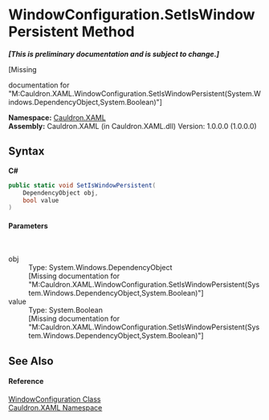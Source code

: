 # WindowConfiguration.SetIsWindowPersistent Method 
 _**\[This is preliminary documentation and is subject to change.\]**_

\[Missing <summary> documentation for "M:Cauldron.XAML.WindowConfiguration.SetIsWindowPersistent(System.Windows.DependencyObject,System.Boolean)"\]

**Namespace:**&nbsp;<a href="N_Cauldron_XAML">Cauldron.XAML</a><br />**Assembly:**&nbsp;Cauldron.XAML (in Cauldron.XAML.dll) Version: 1.0.0.0 (1.0.0.0)

## Syntax

**C#**<br />
``` C#
public static void SetIsWindowPersistent(
	DependencyObject obj,
	bool value
)
```


#### Parameters
&nbsp;<dl><dt>obj</dt><dd>Type: System.Windows.DependencyObject<br />\[Missing <param name="obj"/> documentation for "M:Cauldron.XAML.WindowConfiguration.SetIsWindowPersistent(System.Windows.DependencyObject,System.Boolean)"\]</dd><dt>value</dt><dd>Type: System.Boolean<br />\[Missing <param name="value"/> documentation for "M:Cauldron.XAML.WindowConfiguration.SetIsWindowPersistent(System.Windows.DependencyObject,System.Boolean)"\]</dd></dl>

## See Also


#### Reference
<a href="T_Cauldron_XAML_WindowConfiguration">WindowConfiguration Class</a><br /><a href="N_Cauldron_XAML">Cauldron.XAML Namespace</a><br />